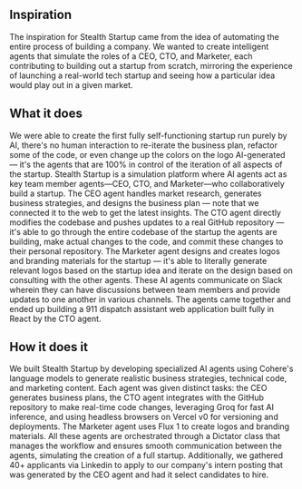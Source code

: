 ## Inspiration
The inspiration for Stealth Startup came from the idea of automating the entire process of building a company. We wanted to create intelligent agents that simulate the roles of a CEO, CTO, and Marketer, each contributing to building out a startup from scratch, mirroring the experience of launching a real-world tech startup and seeing how a particular idea would play out in a given market.

## What it does
We were able to create the first fully self-functioning startup run purely by AI, there's no human interaction to re-iterate the business plan, refactor some of the code, or even change up the colors on the logo AI-generated — it's the agents that are 100% in control of the iteration of all aspects of the startup. Stealth Startup is a simulation platform where AI agents act as key team member agents—CEO, CTO, and Marketer—who collaboratively build a startup. The CEO agent handles market research, generates business strategies, and designs the business plan — note that we connected it to the web to get the latest insights. The CTO agent directly modifies the codebase and pushes updates to a real GitHub repository — it's able to go through the entire codebase of the startup the agents are building, make actual changes to the code, and commit these changes to their personal repository. The Marketer agent designs and creates logos and branding materials for the startup — it's able to literally generate relevant logos based on the startup idea and iterate on the design based on consulting with the other agents. These AI agents communicate on Slack wherein they can have discussions between team members and provide updates to one another in various channels. The agents came together and ended up building a 911 dispatch assistant web application built fully in React by the CTO agent.

## How it does it

We built Stealth Startup by developing specialized AI agents using Cohere's language models to generate realistic business strategies, technical code, and marketing content. Each agent was given distinct tasks: the CEO generates business plans, the CTO agent integrates with the GitHub repository to make real-time code changes, leveraging Groq for fast AI inference, and using headless browsers on Vercel v0 for versioning and deployments. The Marketer agent uses Flux 1 to create logos and branding materials. All these agents are orchestrated through a Dictator class that manages the workflow and ensures smooth communication between the agents, simulating the creation of a full startup. Additionally, we gathered 40+ applicants via Linkedin to apply to our company's intern posting that was generated by the CEO agent and had it select candidates to hire.
